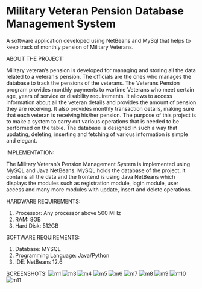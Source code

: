 # Military Veteran Pension Database Management System
A software application developed using NetBeans and MySql that helps to keep track of monthly pension of Military Veterans.

ABOUT THE PROJECT:

Military veteran’s pension is developed for managing and storing all the data related to a veteran’s pension. The officials are the ones who manages the database to track the pensions
of the veterans. The Veterans Pension program provides monthly payments to wartime Veterans who meet certain age, years of service or disability requirements.
It allows to access information about all the veteran details and provides the amount of pension they are receiving. It also provides monthly transaction details, making sure that each veteran is receiving his/her pension. The purpose of this project is to make a system to carry out various operations that is needed to be performed on the table. The database is designed in such a way that updating, deleting, inserting and fetching of various information is simple and elegant.

IMPLEMENTATION:

The Military Veteran’s Pension Management System is implemented using MySQL and Java NetBeans. MySQL holds the database of the project, it contains all the data and the frontend is using Java NetBeans which displays the modules such as registration module, login module, user access and many more modules with update, insert and delete operations.

HARDWARE REQUIREMENTS:

1. Processor: Any processor above 500 MHz
2. RAM: 8GB
3. Hard Disk: 512GB

SOFTWARE REQUIREMENTS:

1. Database: MYSQL
2. Programming Language: Java/Python
3. IDE: NetBeans 12.6

SCREENSHOTS:
![m1](https://user-images.githubusercontent.com/88102234/195829823-51503d62-b5b4-46c7-9acc-7b65396b0d20.png)
![m3](https://user-images.githubusercontent.com/88102234/195829847-1581ad46-02ea-4653-91a7-28c6cf6e3edb.png)
![m4](https://user-images.githubusercontent.com/88102234/195829857-c4edaea8-c388-4b7c-9d71-d2b0b042b5d8.png)
![m5](https://user-images.githubusercontent.com/88102234/195829869-e9fc109d-885c-49d1-b286-6381d06feb63.png)
![m6](https://user-images.githubusercontent.com/88102234/195829877-b97281cd-324f-4581-bda4-884ec4bc36c9.png)
![m7](https://user-images.githubusercontent.com/88102234/195829889-c925306b-3dd3-4263-b6a7-9f370ef8b183.png)
![m8](https://user-images.githubusercontent.com/88102234/195829895-577e7301-c37b-49d0-b567-68f2b53d0a38.png)
![m9](https://user-images.githubusercontent.com/88102234/195829904-8f0b3d13-202b-47fc-abc5-94d58dcf440e.png)
![m10](https://user-images.githubusercontent.com/88102234/195829910-157e8365-a298-4567-945e-3276e63bea0b.png)
![m11](https://user-images.githubusercontent.com/88102234/195829926-5cd2024d-2aa8-4c35-abcd-7189c409b411.png)
